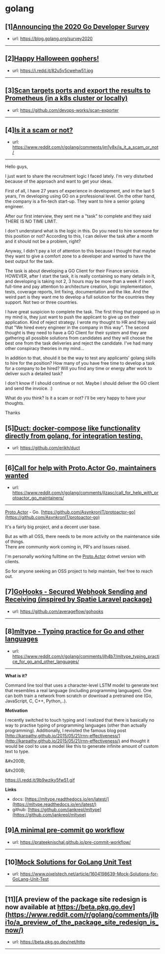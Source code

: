 # golang
## [1][Announcing the 2020 Go Developer Survey](https://www.reddit.com/r/golang/comments/jeuosg/announcing_the_2020_go_developer_survey/)
- url: https://blog.golang.org/survey2020
---

## [2][Happy Halloween gophers!](https://www.reddit.com/r/golang/comments/jloh3s/happy_halloween_gophers/)
- url: https://i.redd.it/82u5v5cwehw51.jpg
---

## [3][Scan targets ports and export the results to Prometheus (in a k8s cluster or locally)](https://www.reddit.com/r/golang/comments/jlz6lz/scan_targets_ports_and_export_the_results_to/)
- url: https://github.com/devops-works/scan-exporter
---

## [4][Is it a scam or not?](https://www.reddit.com/r/golang/comments/jm1y8x/is_it_a_scam_or_not/)
- url: https://www.reddit.com/r/golang/comments/jm1y8x/is_it_a_scam_or_not/
---
Hello guys,

I just want to share the recruitment logic I faced lately. I'm very disturbed because of the approach and want to get your ideas.

First of all, I have 27 years of experience in development, and in the last 5 years, I'm developing using GO on a professional level. On the other hand, the company is a fin-tech start-up. They want to hire a senior golang engineer.

After our first interview, they sent me a "task" to complete and they said THERE IS NO TIME LIMIT. 

I don't understand what is the logic in this. Do you need to hire someone for this position or not? According to this,  I can deliver the task after a month and it should not be a problem, right?

Anyway, I didn't pay a lot of attention to this because I thought that maybe they want to give a comfort zone to a developer and wanted to have the best output for the task.

The task is about developing a GO Client for their Finance service. HOWEVER, after I start the task, it is really containing so many details in it, and developing is taking not 2, 3 hours may be more than a week if I work full-time and pay attention to architecture creation, logic implementation, tests, coverage reports, lint fixing, documentation and the like. And the weird part is they want me to develop a full solution for the countries they support. Not two or three countries.

I have great suspicion to complete the task. The first thing that popped up in my mind is, they just want to push the applicant to give up on their application. Kind of reject strategy. I wrote my thought to HR and they said that "We hired every engineer in the company in this way".  The second thought is they need to have a GO Client for their system and they are gathering all possible solutions from candidates and they will choose the best one from the task deliveries and reject the candidate. I've had many other conspiracy theories in my mind...

In addition to that, should it be the way to test any applicants' golang skills to hire for the position? How many of you have free time to develop a task for a company to be hired? Will you find any time or energy after work to deliver such a detailed task?

I don't know if I should continue or not. Maybe I should deliver the GO client and send the invoice. :) 

What do you think? Is it a scam or not? I'll be very happy to have your thoughts. 

Thanks
## [5][Duct: docker-compose like functionality directly from golang, for integration testing.](https://www.reddit.com/r/golang/comments/jlzxyf/duct_dockercompose_like_functionality_directly/)
- url: https://github.com/erikh/duct
---

## [6][Call for help with Proto.Actor Go, maintainers wanted](https://www.reddit.com/r/golang/comments/jlzasc/call_for_help_with_protoactor_go_maintainers/)
- url: https://www.reddit.com/r/golang/comments/jlzasc/call_for_help_with_protoactor_go_maintainers/
---
[Proto.Actor](https://Proto.Actor) \- Go. [https://github.com/AsynkronIT/protoactor-go](https://github.com/AsynkronIT/protoactor-go) 

It's a fairly big project, and a decent user base.

But as with all OSS, there needs to be more activity on the maintenance side of things.  
There are community work coming in, PR's and Issues raised.

I'm personally working fulltime on the [Proto.Actor](https://Proto.Actor) dotnet version with clients.

So for anyone seeking an OSS project to help maintain, feel free to reach out.
## [7][GoHooks - Secured Webhook Sending and Receiving (inspired by Spatie Laravel package)](https://www.reddit.com/r/golang/comments/jm1fqv/gohooks_secured_webhook_sending_and_receiving/)
- url: https://github.com/averageflow/gohooks
---

## [8][mltype - Typing practice for Go and other languages](https://www.reddit.com/r/golang/comments/jlh4b7/mltype_typing_practice_for_go_and_other_languages/)
- url: https://www.reddit.com/r/golang/comments/jlh4b7/mltype_typing_practice_for_go_and_other_languages/
---
**What is it?**

Command line tool that uses a character-level LSTM model to generate text that resembles a real language (including programming languages). One can both train a network from scratch or download a pretrained one (Go, JavaScript, C, C++, Python,..).

**Motivation**

I recently switched to touch typing and I realized that there is basically no way to practise typing of programming languages (other than actually programming). Additionally, I revisited the famous blog post [http://karpathy.github.io/2015/05/21/rnn-effectiveness/](http://karpathy.github.io/2015/05/21/rnn-effectiveness/) and thought it would be cool to use a model like this to generate infinite amount of custom text to type.

&amp;#x200B;

&amp;#x200B;

https://i.redd.it/9b9wziky5fw51.gif

**Links**

* docs: [https://mltype.readthedocs.io/en/latest/](https://mltype.readthedocs.io/en/latest/)
* github: [https://github.com/jankrepl/mltype](https://github.com/jankrepl/mltype)
## [9][A minimal pre-commit go workflow](https://www.reddit.com/r/golang/comments/jlqht8/a_minimal_precommit_go_workflow/)
- url: https://prateeknischal.github.io/pre-commit-workflow/
---

## [10][Mock Solutions for GoLang Unit Test](https://www.reddit.com/r/golang/comments/jlw96d/mock_solutions_for_golang_unit_test/)
- url: https://www.pixelstech.net/article/1604198639-Mock-Solutions-for-GoLang-Unit-Test
---

## [11][A preview of the package site redesign is now available at https://beta.pkg.go.dev](https://www.reddit.com/r/golang/comments/jlbi1o/a_preview_of_the_package_site_redesign_is_now/)
- url: https://beta.pkg.go.dev/net/http
---

